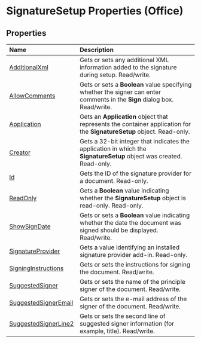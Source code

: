 
# SignatureSetup Properties (Office)

## Properties



|**Name**|**Description**|
|:-----|:-----|
|[AdditionalXml](dd091bd0-f690-7a13-258d-6a4a811d56b6.md)|Gets or sets any additional XML information added to the signature during setup. Read/write.|
|[AllowComments](18e47357-7f3f-98d9-54fd-97ac81bfbde6.md)|Gets or sets a  **Boolean** value specifying whether the signer can enter comments in the **Sign** dialog box. Read/write.|
|[Application](a85a4f4b-785a-7efd-b497-2a35311b771c.md)|Gets an  **Application** object that represents the container application for the **SignatureSetup** object. Read-only.|
|[Creator](b942735a-c356-7435-2dea-0617b7787db0.md)|Gets a 32-bit integer that indicates the application in which the  **SignatureSetup** object was created. Read-only.|
|[Id](9520a91b-288e-1456-9661-84d76248d43e.md)|Gets the ID of the signature provider for a document. Read-only.|
|[ReadOnly](240ee346-2272-a600-d6ef-c573a138265f.md)|Gets a  **Boolean** value indicating whether the **SignatureSetup** object is read-only. Read-only.|
|[ShowSignDate](2dea2e14-befa-d89e-8f6d-93d57c68261a.md)|Gets or sets a  **Boolean** value indicating whether the date the document was signed should be displayed. Read/write.|
|[SignatureProvider](ad332561-a49f-a830-7f3a-2e8df4730765.md)|Gets a value identifying an installed signature provider add-in. Read-only.|
|[SigningInstructions](3456345e-68d7-3cda-2e34-719a8c80b9a8.md)|Gets or sets the instructions for signing the document. Read/write.|
|[SuggestedSigner](1430d2c9-bcfd-da0d-b6a7-625d60efb158.md)|Gets or sets the name of the principle signer of the document. Read/write.|
|[SuggestedSignerEmail](4321b61f-d6c4-4ed4-e739-dbe51408c4ba.md)|Gets or sets the e-mail address of the signer of the document. Read/write.|
|[SuggestedSignerLine2](889dca6d-7242-c442-8b33-848e6d0a469d.md)|Gets or sets the second line of suggested signer information (for example, title). Read/write.|
